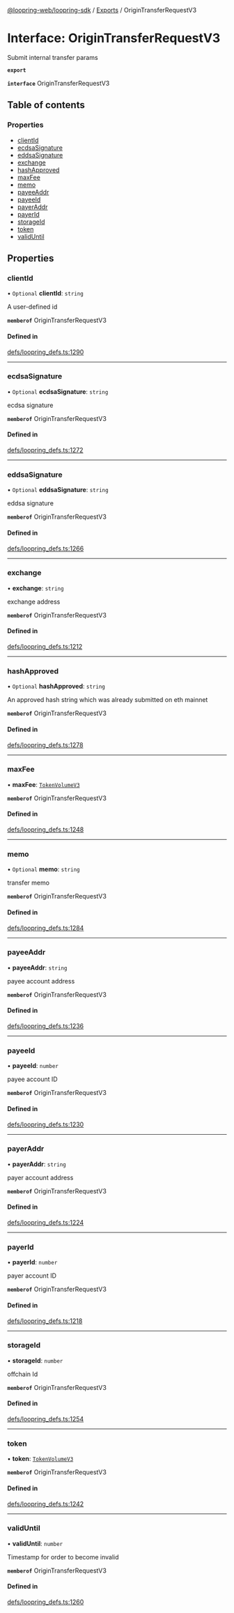 [@loopring-web/loopring-sdk](../README.md) / [Exports](../modules.md) / OriginTransferRequestV3

# Interface: OriginTransferRequestV3

Submit internal transfer params

**`export`**

**`interface`** OriginTransferRequestV3

## Table of contents

### Properties

- [clientId](OriginTransferRequestV3.md#clientid)
- [ecdsaSignature](OriginTransferRequestV3.md#ecdsasignature)
- [eddsaSignature](OriginTransferRequestV3.md#eddsasignature)
- [exchange](OriginTransferRequestV3.md#exchange)
- [hashApproved](OriginTransferRequestV3.md#hashapproved)
- [maxFee](OriginTransferRequestV3.md#maxfee)
- [memo](OriginTransferRequestV3.md#memo)
- [payeeAddr](OriginTransferRequestV3.md#payeeaddr)
- [payeeId](OriginTransferRequestV3.md#payeeid)
- [payerAddr](OriginTransferRequestV3.md#payeraddr)
- [payerId](OriginTransferRequestV3.md#payerid)
- [storageId](OriginTransferRequestV3.md#storageid)
- [token](OriginTransferRequestV3.md#token)
- [validUntil](OriginTransferRequestV3.md#validuntil)

## Properties

### clientId

• `Optional` **clientId**: `string`

A user-defined id

**`memberof`** OriginTransferRequestV3

#### Defined in

[defs/loopring_defs.ts:1290](https://github.com/Loopring/loopring_sdk/blob/d5fca11/src/defs/loopring_defs.ts#L1290)

___

### ecdsaSignature

• `Optional` **ecdsaSignature**: `string`

ecdsa signature

**`memberof`** OriginTransferRequestV3

#### Defined in

[defs/loopring_defs.ts:1272](https://github.com/Loopring/loopring_sdk/blob/d5fca11/src/defs/loopring_defs.ts#L1272)

___

### eddsaSignature

• `Optional` **eddsaSignature**: `string`

eddsa signature

**`memberof`** OriginTransferRequestV3

#### Defined in

[defs/loopring_defs.ts:1266](https://github.com/Loopring/loopring_sdk/blob/d5fca11/src/defs/loopring_defs.ts#L1266)

___

### exchange

• **exchange**: `string`

exchange address

**`memberof`** OriginTransferRequestV3

#### Defined in

[defs/loopring_defs.ts:1212](https://github.com/Loopring/loopring_sdk/blob/d5fca11/src/defs/loopring_defs.ts#L1212)

___

### hashApproved

• `Optional` **hashApproved**: `string`

An approved hash string which was already submitted on eth mainnet

**`memberof`** OriginTransferRequestV3

#### Defined in

[defs/loopring_defs.ts:1278](https://github.com/Loopring/loopring_sdk/blob/d5fca11/src/defs/loopring_defs.ts#L1278)

___

### maxFee

• **maxFee**: [`TokenVolumeV3`](TokenVolumeV3.md)

**`memberof`** OriginTransferRequestV3

#### Defined in

[defs/loopring_defs.ts:1248](https://github.com/Loopring/loopring_sdk/blob/d5fca11/src/defs/loopring_defs.ts#L1248)

___

### memo

• `Optional` **memo**: `string`

transfer memo

**`memberof`** OriginTransferRequestV3

#### Defined in

[defs/loopring_defs.ts:1284](https://github.com/Loopring/loopring_sdk/blob/d5fca11/src/defs/loopring_defs.ts#L1284)

___

### payeeAddr

• **payeeAddr**: `string`

payee account address

**`memberof`** OriginTransferRequestV3

#### Defined in

[defs/loopring_defs.ts:1236](https://github.com/Loopring/loopring_sdk/blob/d5fca11/src/defs/loopring_defs.ts#L1236)

___

### payeeId

• **payeeId**: `number`

payee account ID

**`memberof`** OriginTransferRequestV3

#### Defined in

[defs/loopring_defs.ts:1230](https://github.com/Loopring/loopring_sdk/blob/d5fca11/src/defs/loopring_defs.ts#L1230)

___

### payerAddr

• **payerAddr**: `string`

payer account address

**`memberof`** OriginTransferRequestV3

#### Defined in

[defs/loopring_defs.ts:1224](https://github.com/Loopring/loopring_sdk/blob/d5fca11/src/defs/loopring_defs.ts#L1224)

___

### payerId

• **payerId**: `number`

payer account ID

**`memberof`** OriginTransferRequestV3

#### Defined in

[defs/loopring_defs.ts:1218](https://github.com/Loopring/loopring_sdk/blob/d5fca11/src/defs/loopring_defs.ts#L1218)

___

### storageId

• **storageId**: `number`

offchain Id

**`memberof`** OriginTransferRequestV3

#### Defined in

[defs/loopring_defs.ts:1254](https://github.com/Loopring/loopring_sdk/blob/d5fca11/src/defs/loopring_defs.ts#L1254)

___

### token

• **token**: [`TokenVolumeV3`](TokenVolumeV3.md)

**`memberof`** OriginTransferRequestV3

#### Defined in

[defs/loopring_defs.ts:1242](https://github.com/Loopring/loopring_sdk/blob/d5fca11/src/defs/loopring_defs.ts#L1242)

___

### validUntil

• **validUntil**: `number`

Timestamp for order to become invalid

**`memberof`** OriginTransferRequestV3

#### Defined in

[defs/loopring_defs.ts:1260](https://github.com/Loopring/loopring_sdk/blob/d5fca11/src/defs/loopring_defs.ts#L1260)
